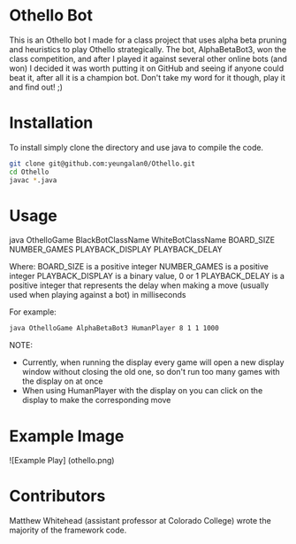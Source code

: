 # Othello Bot

This is an Othello bot I made for a class project that uses alpha beta pruning and heuristics to play Othello strategically. The bot, AlphaBetaBot3, won the class competition, and after I played it against several other online bots (and won) I decided it was worth putting it on GitHub and seeing if anyone could beat it, after all it is a champion bot. Don't take my word for it though, play it and find out! ;)

# Installation

To install simply clone the directory and use java to compile the code.

```bash
git clone git@github.com:yeungalan0/Othello.git
cd Othello
javac *.java
```

# Usage

java OthelloGame BlackBotClassName WhiteBotClassName BOARD_SIZE NUMBER_GAMES PLAYBACK_DISPLAY PLAYBACK_DELAY

Where:
BOARD_SIZE is a positive integer
NUMBER_GAMES is a positive integer
PLAYBACK_DISPLAY is a binary value, 0 or 1
PLAYBACK_DELAY is a positive integer that represents the delay when making a move (usually used when playing against a bot) in milliseconds

For example:

```bash
java OthelloGame AlphaBetaBot3 HumanPlayer 8 1 1 1000
```
NOTE:
- Currently, when running the display every game will open a new display window without closing the old one, so don't run too many games with the display on at once
- When using HumanPlayer with the display on you can click on the display to make the corresponding move

# Example Image

![Example Play]
(othello.png)

# Contributors

Matthew Whitehead (assistant professor at Colorado College) wrote the majority of the framework code. 


